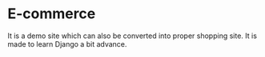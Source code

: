 # E-commerce
It is a demo site which can also be converted into proper shopping site. It is made to learn Django a bit advance.
